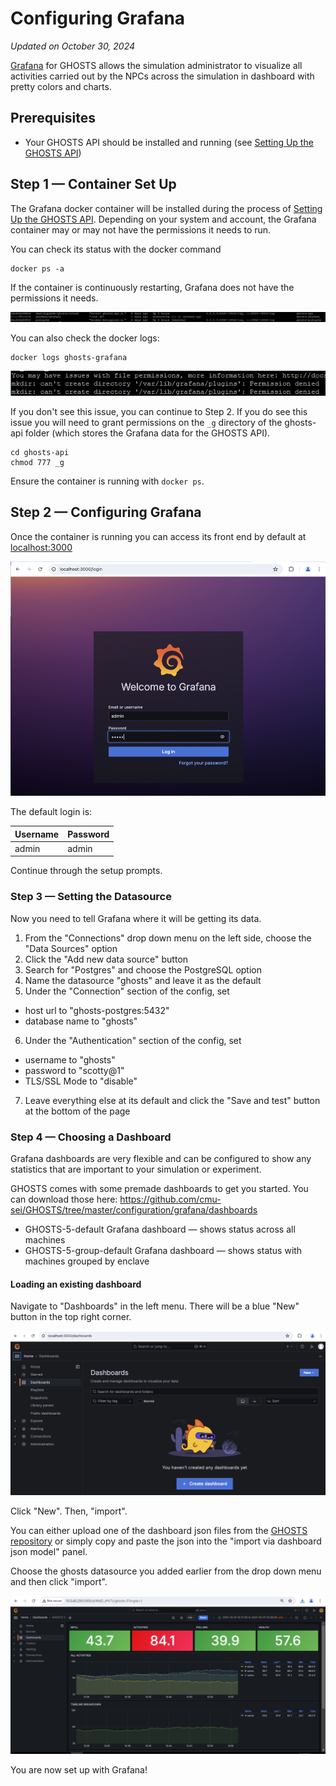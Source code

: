 # Configuring Grafana

_Updated on October 30, 2024_

[Grafana](https://grafana.com/) for GHOSTS allows the simulation administrator to visualize all activities carried out by the NPCs across the simulation in dashboard with pretty colors and charts.

## Prerequisites

-   Your GHOSTS API should be installed and running (see [Setting Up the GHOSTS API](installing-the-api.md))

## Step 1 &mdash; Container Set Up

The Grafana docker container will be installed during the process of [Setting Up the GHOSTS API](installing-the-api.md). Depending on your system and account, the Grafana container may or may not have the permissions it needs to run.

You can check its status with the docker command

```
docker ps -a
```

If the container is continuously restarting, Grafana does not have the permissions it needs.

![Grafana Restarting](../images/configuring-grafana-restarting.png)

You can also check the docker logs:

```
docker logs ghosts-grafana
```

![Grafana Permission Denied](../images/configuring-grafana-permission-denied.png)

If you don't see this issue, you can continue to Step 2. If you do see this issue you will need to grant permissions on the `_g` directory of the ghosts-api folder (which stores the Grafana data for the GHOSTS API).

```shell
cd ghosts-api
chmod 777 _g
```

Ensure the container is running with `docker ps`.

## Step 2 &mdash; Configuring Grafana

Once the container is running you can access its front end by default at [localhost:3000](http://localhost:3000)

![Grafana Front end](../images/configuring-grafana-front-end.png)

The default login is:

| Username | Password |
| -------- | -------- |
| admin    | admin    |

Continue through the setup prompts.

### Step 3 &mdash; Setting the Datasource

Now you need to tell Grafana where it will be getting its data.

1. From the "Connections" drop down menu on the left side, choose the "Data Sources" option
2. Click the "Add new data source" button
3. Search for "Postgres" and choose the PostgreSQL option
4. Name the datasource "ghosts" and leave it as the default
5. Under the "Connection" section of the config, set

-   host url to "ghosts-postgres:5432"
-   database name to "ghosts"

6. Under the "Authentication" section of the config, set

-   username to "ghosts"
-   password to "scotty@1"
-   TLS/SSL Mode to "disable"

7. Leave everything else at its default and click the "Save and test" button at the bottom of the page

### Step 4 &mdash; Choosing a Dashboard

Grafana dashboards are very flexible and can be configured to show any statistics that are important to your simulation or experiment.

GHOSTS comes with some premade dashboards to get you started. You can download those here: https://github.com/cmu-sei/GHOSTS/tree/master/configuration/grafana/dashboards

-   GHOSTS-5-default Grafana dashboard &mdash; shows status across all machines
-   GHOSTS-5-group-default Grafana dashboard &mdash; shows status with machines grouped by enclave

#### Loading an existing dashboard

Navigate to "Dashboards" in the left menu. There will be a blue "New" button in the top right corner.

![Empty Dashboard](../images/configuring-grafana-empty-dashboard.png)

Click "New". Then, "import".

You can either upload one of the dashboard json files from the [GHOSTS repository](https://github.com/cmu-sei/GHOSTS/tree/master/configuration/grafana/dashboards) or simply copy and paste the json into the "import via dashboard json model" panel.

Choose the ghosts datasource you added earlier from the drop down menu and then click "import".

![Ghosts In the Dashboard](../images/configuring-grafana-dashboard.png)

You are now set up with Grafana!
